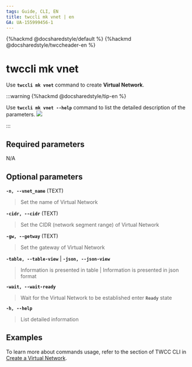 ```yaml
---
tags: Guide, CLI, EN
title: twccli mk vnet | en
GA: UA-155999456-1
---
```


{%hackmd @docsharedstyle/default %}
{%hackmd @docsharedstyle/twccheader-en %}

# twccli mk vnet

Use **`twccli mk vnet`** command to create **Virtual Network**.

:::warning
{%hackmd @docsharedstyle/tip-en %}

Use **`twccli mk vnet --help`** command to list the detailed description of the parameters.
![](https://cos.twcc.ai/SYS-MANUAL/uploads/upload_90dcd2d94fc11df5591f5f0a829697b6.png)


:::


## Required parameters

N/A


## Optional parameters

**`-n, --vnet_name`** (TEXT)
> Set the name of Virtual Network

**`-cidr, --cidr`** (TEXT)
> Set the CIDR (network segment range) of Virtual Network

**`-gw, --getway`** (TEXT)
> Set the gateway of Virtual Network

**`-table, --table-view`** | **`-json, --json-view`**
> Information is presented in table | Information is presented in json format

**`-wait, --wait-ready`**
> Wait for the Virtual Network to be established enter **`Ready`** state

**`-h, --help`**
> List detailed information

## Examples

To learn more about commands usage, refer to the section of TWCC CLI in [Create a Virtual Network](https://man.twcc.ai/@twccdocs/doc-vcs-main-en/https%3A%2F%2Fman.twcc.ai%2F%40twccdocs%2Fguide-vcs-vnw-en).
